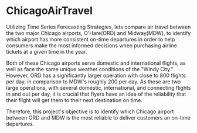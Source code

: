 # ChicagoAirTravel

Utilizing Time Series Forecasting Strategies, lets compare air travel between the two major Chicago airports, O'Hare(ORD) and Midway(MDW), to identify which airport has more consistent on-time departures in order to help consumers make the most informed decisions when purchasing airline tickets at a given time in the year. 

Both of these Chicago airports serve domestic and international flights, as well as face the same unique weather conditions of the "Windy City." However, ORD has a significantly larger operation with close to 800 flights per day, in comparison to MDW's roughly 200 per day. As these are two large operations, with several domestic, international, and connecting flights in and out per day, it is crucial that flyers have an idea of the reliability that their flight will get them to their next destination on time.

Therefore, this project's objective is to identify which Chicago airport between ORD and MDW is the most reliable to deliver customers an on-time departures.